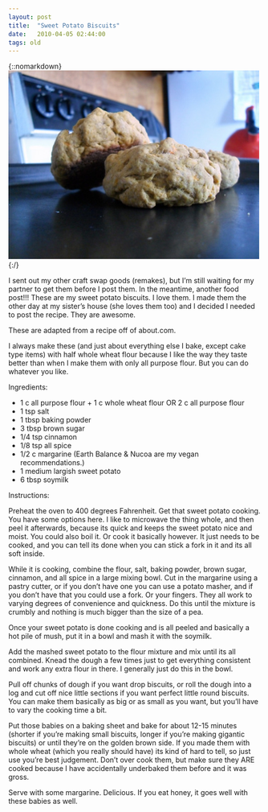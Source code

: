 ```yaml
---
layout: post
title:  "Sweet Potato Biscuits"
date:   2010-04-05 02:44:00
tags: old
---
```

{::nomarkdown}
<img src="/uploads/2010/04/biscuit.jpg">
{:/}

I sent out my other craft swap goods (remakes), but I’m still waiting for my partner to get them before I post them. In the meantime, another food post!!! These are my sweet potato biscuits. I love them. I made them the other day at my sister’s house (she loves them too) and I decided I needed to post the recipe. They are awesome.

These are adapted from a recipe off of about.com.

I always make these (and just about everything else I bake, except cake type items) with half whole wheat flour because I like the way they taste better than when I make them with only all purpose flour. But you can do whatever you like.

Ingredients:

* 1 c all purpose flour + 1 c whole wheat flour OR 2 c all purpose flour
* 1 tsp salt
* 1 tbsp baking powder
* 3 tbsp brown sugar
* 1/4 tsp cinnamon
* 1/8 tsp all spice
* 1/2 c margarine (Earth Balance & Nucoa are my vegan recommendations.)
* 1 medium largish sweet potato
* 6 tbsp soymilk

Instructions:

Preheat the oven to 400 degrees Fahrenheit. Get that sweet potato cooking. You have some options here. I like to microwave the thing whole, and then peel it afterwards, because its quick and keeps the sweet potato nice and moist. You could also boil it. Or cook it basically however. It just needs to be cooked, and you can tell its done when you can stick a fork in it and its all soft inside.

While it is cooking, combine the flour, salt, baking powder, brown sugar, cinnamon, and all spice in a large mixing bowl. Cut in the margarine using a pastry cutter, or if you don’t have one you can use a potato masher, and if you don’t have that you could use a fork. Or your fingers. They all work to varying degrees of convenience and quickness. Do this until the mixture is crumbly and nothing is much bigger than the size of a pea.

Once your sweet potato is done cooking and is all peeled and basically a hot pile of mush, put it in a bowl and mash it with the soymilk.

Add the mashed sweet potato to the flour mixture and mix until its all combined. Knead the dough a few times just to get everything consistent and work any extra flour in there. I generally just do this in the bowl.

Pull off chunks of dough if you want drop biscuits, or roll the dough into a log and cut off nice little sections if you want perfect little round biscuits. You can make them basically as big or as small as you want, but you’ll have to vary the cooking time a bit.

Put those babies on a baking sheet and bake for about 12-15 minutes (shorter if you’re making small biscuits, longer if you’re making gigantic biscuits) or until they’re on the golden brown side. If you made them with whole wheat (which you really should have) its kind of hard to tell, so just use you’re best judgement. Don’t over cook them, but make sure they ARE cooked because I have accidentally underbaked them before and it was gross.

Serve with some margarine. Delicious. If you eat honey, it goes well with these babies as well.
